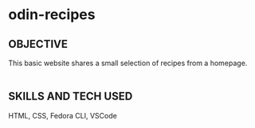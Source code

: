 # odin-recipes

## OBJECTIVE
This basic website shares a small selection of recipes from a homepage.
<br><br>

## SKILLS AND TECH USED
HTML, CSS, Fedora CLI, VSCode
